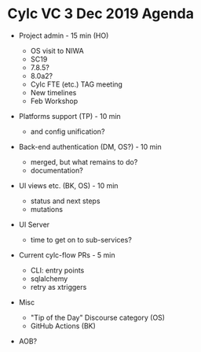 # Cylc VC 3 Dec 2019 Agenda

- Project admin - 15 min (HO)
  - OS visit to NIWA
  - SC19
  - 7.8.5?
  - 8.0a2?
  - Cylc FTE (etc.) TAG meeting
  - New timelines 
  - Feb Workshop 

- Platforms support (TP)  - 10 min
  - and config unification?

- Back-end authentication (DM, OS?) - 10 min
  - merged, but what remains to do?
  - documentation?

- UI views etc. (BK, OS) - 10 min
  - status and next steps
  - mutations

- UI Server
  - time to get on to sub-services?

- Current cylc-flow PRs - 5 min
  - CLI: entry points
  - sqlalchemy
  - retry as xtriggers
 
- Misc
  - "Tip of the Day" Discourse category (OS)
  - GitHub Actions (BK)

- AOB?
